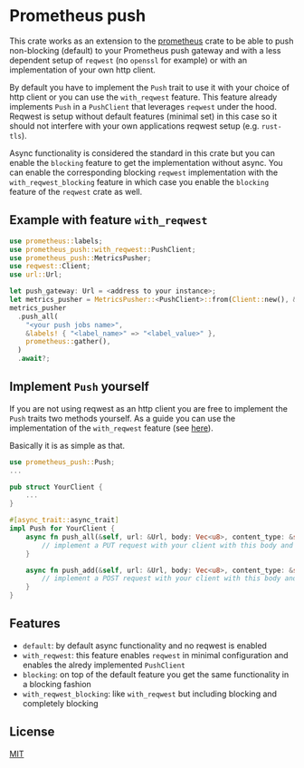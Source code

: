 # Prometheus push

This crate works as an extension to the [prometheus](https://crates.io/crates/prometheus) crate to be able to push non-blocking (default) to your
Prometheus push gateway and with a less dependent setup of `reqwest` (no `openssl` for example) or with an implementation of your own http client.

By default you have to implement the `Push` trait to use it with your choice of http client or you can use the `with_reqwest` feature.
This feature already implements `Push` in a `PushClient` that leverages `reqwest` under the hood. Reqwest is setup without default features
(minimal set) in this case so it should not interfere with your own applications reqwest setup (e.g. `rust-tls`).

Async functionality is considered the standard in this crate but you can enable the `blocking` feature to get the implementation without async. You
can enable the corresponding blocking `reqwest` implementation with the `with_reqwest_blocking` feature in which case you enable the `blocking`
feature of the `reqwest` crate as well.

## Example with feature `with_reqwest`

```rust
use prometheus::labels;
use prometheus_push::with_reqwest::PushClient;
use prometheus_push::MetricsPusher;
use reqwest::Client;
use url::Url;

let push_gateway: Url = <address to your instance>;
let metrics_pusher = MetricsPusher::<PushClient>::from(Client::new(), &push_gateway)?;
metrics_pusher
  .push_all(
    "<your push jobs name>",
    &labels! { "<label_name>" => "<label_value>" },
    prometheus::gather(),
  )
  .await?;
```

## Implement `Push` yourself

If you are not using reqwest as an http client you are free to implement the `Push` traits two methods yourself. As a guide you can use the
implementation of the `with_reqwest` feature (see [here](https://github.com/maoertel/prometheus-push/blob/7fe1946dd143f4870beb80e642b0acb7854a3cb8/src/with_reqwest.rs)).

Basically it is as simple as that.

```rust
use prometheus_push::Push;
...

pub struct YourClient {
    ...
}

#[async_trait::async_trait]
impl Push for YourClient {
    async fn push_all(&self, url: &Url, body: Vec<u8>, content_type: &str) -> Result<()> {
        // implement a PUT request with your client with this body and `content_type` in header
    }

    async fn push_add(&self, url: &Url, body: Vec<u8>, content_type: &str) -> Result<()> {
        // implement a POST request with your client with this body and `content_type` in header
    }
}
```

## Features

- `default`: by default async functionality and no reqwest is enabled
- `with_reqwest`: this feature enables `reqwest` in minimal configuration and enables the alredy implemented `PushClient`
- `blocking`: on top of the default feature you get the same functionality in a blocking fashion
- `with_reqwest_blocking`: like `with_reqwest` but including blocking and completely blocking

## License

[MIT](./LICENSE-MIT)
